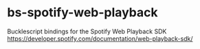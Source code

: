 # bs-spotify-web-playback
Bucklescript bindings for the Spotify Web Playback SDK https://developer.spotify.com/documentation/web-playback-sdk/
